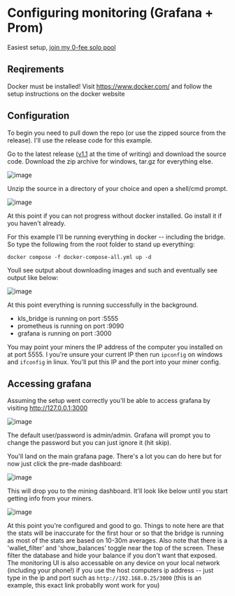 # Configuring monitoring (Grafana + Prom)

Easiest setup, [join my 0-fee solo pool](http://grafana.ghost-pool.io/d/x7cE7G74k/pool-monitoring?orgId=1&refresh=5s)

## Reqirements

Docker must be installed! Visit https://www.docker.com/ and follow the setup instructions on the docker website


## Configuration

To begin you need to pull down the repo (or use the zipped source from the release). I'll use the release code for this example. 

Go to the latest release ([v1.1](https://github.com/onemorebsmith/karlsen-stratum-bridge/releases/tag/v1.1) at the time of writing) and download the source code. Download the zip archive for windows, tar.gz for everything else.

![image](https://user-images.githubusercontent.com/59971111/192021218-01d83e83-3ad4-4ce2-87b4-080ff30b6693.png)

Unzip the source in a directory of your choice and open a shell/cmd prompt.

![image](https://user-images.githubusercontent.com/59971111/192022638-0c772814-c47e-4f41-b579-4fcf5b387394.png)

At this point if you can not progress without docker installed. Go install it if you haven't already. 

For this example I'll be running everything in docker -- including the bridge. So type the following from the root folder to stand up everything:

`docker compose -f docker-compose-all.yml up -d`

Youll see output about downloading images and such and eventually see output like below: 

![image](https://user-images.githubusercontent.com/59971111/192023410-4d5d09c4-2b52-4405-ae5c-3c113e33c4c8.png)

At this point everything is running successfully in the background. 

- kls_bridge is running on port :5555
- prometheus is running on port :9090
- grafana is running on port :3000

You may point your miners the IP address of the computer you installed on at port 5555. I you're unsure your current IP then run `ipconfig` on windows and `ifconfig` in linux. You'll put this IP and the port into your miner config.

## Accessing grafana

Assuming the setup went correctly you'll be able to access grafana by visiting http://127.0.0.1:3000

![image](https://user-images.githubusercontent.com/59971111/192024515-dd487a3a-3d15-4d21-bfbf-189b2db69782.png)

The default user/password is admin/admin. Grafana will prompt you to change the password but you can just ignore it (hit skip).

You'll land on the main grafana page. There's a lot you can do here but for now just click the pre-made dashboard:

![image](https://user-images.githubusercontent.com/59971111/192024840-f8ebd4b0-dda0-4249-b4da-3a971baf9836.png)

This will drop you to the mining dashboard. It'll look like below until you start getting info from your miners. 

![image](https://user-images.githubusercontent.com/59971111/192024903-ed629405-ac6f-4263-8005-8863399d227a.png)

At this point you're configured and good to go. Things to note here are that the stats will be inaccurate for the first hour or so that the bridge is running as most of the stats are based on 10-30m averages. Also note that there is a 'wallet_filter' and 'show_balances' toggle near the top of the screen. These filter the database and hide your balance if you don't want that exposed. The monitoring UI is also accessable on any device on your local network (including your phone!) if you use the host computers ip address -- just type in the ip and port such as `http://192.168.0.25/3000` (this is an example, this exact link probablly wont work for you)

 
